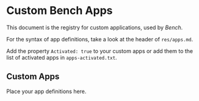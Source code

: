 # Custom Bench Apps

This document is the registry for custom applications, used by _Bench_.

For the syntax of app definitions, take a look at the header of `res/apps.md`.

Add the property `Activated: true` to your custom apps or add them to the list of activated apps in `apps-activated.txt`.

## Custom Apps

Place your app definitions here.
